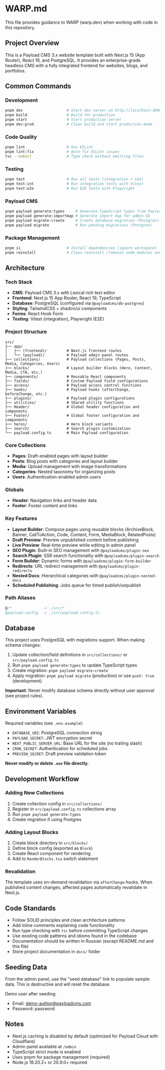 # WARP.md

This file provides guidance to WARP (warp.dev) when working with code in this repository.

## Project Overview

This is a Payload CMS 3.x website template built with Next.js 15 (App Router), React 19, and PostgreSQL. It provides an enterprise-grade headless CMS with a fully integrated frontend for websites, blogs, and portfolios.

## Common Commands

### Development
```bash
pnpm dev                    # Start dev server on http://localhost:3000
pnpm build                  # Build for production
pnpm start                  # Start production server
pnpm dev:prod               # Clean build and start production mode
```

### Code Quality
```bash
pnpm lint                   # Run ESLint
pnpm lint:fix               # Auto-fix ESLint issues
tsc --noEmit                # Type check without emitting files
```

### Testing
```bash
pnpm test                   # Run all tests (integration + e2e)
pnpm test:int               # Run integration tests with Vitest
pnpm test:e2e               # Run E2E tests with Playwright
```

### Payload CMS
```bash
pnpm payload generate:types     # Generate TypeScript types from Payload config
pnpm payload generate:importmap # Generate import map for admin UI
pnpm payload migrate:create     # Create database migration (Postgres)
pnpm payload migrate            # Run pending migrations (Postgres)
```

### Package Management
```bash
pnpm ii                     # Install dependencies (ignore workspace)
pnpm reinstall              # Clean reinstall (removes node_modules and lock file)
```

## Architecture

### Tech Stack
- **CMS**: Payload CMS 3.x with Lexical rich text editor
- **Frontend**: Next.js 15 App Router, React 19, TypeScript
- **Database**: PostgreSQL (configured via `@payloadcms/db-postgres`)
- **Styling**: TailwindCSS + shadcn/ui components
- **Forms**: React Hook Form
- **Testing**: Vitest (integration), Playwright (E2E)

### Project Structure

```
src/
├── app/
│   ├── (frontend)/         # Next.js frontend routes
│   └── (payload)/          # Payload admin panel routes
├── collections/            # Payload collections (Pages, Posts, Media, Categories, Users)
├── blocks/                 # Layout builder blocks (Hero, Content, Media, CTA, etc.)
├── components/             # Reusable React components
├── fields/                 # Custom Payload field configurations
├── access/                 # Payload access control functions
├── hooks/                  # Payload hooks (afterChange, beforeChange, etc.)
├── plugins/                # Payload plugin configurations
├── utilities/              # Shared utility functions
├── Header/                 # Global header configuration and components
├── Footer/                 # Global footer configuration and components
├── heros/                  # Hero block variants
├── search/                 # Search plugin customization
└── payload.config.ts       # Main Payload configuration
```

### Core Collections
- **Pages**: Draft-enabled pages with layout builder
- **Posts**: Blog posts with categories and layout builder
- **Media**: Upload management with image transformations
- **Categories**: Nested taxonomy for organizing posts
- **Users**: Authentication-enabled admin users

### Globals
- **Header**: Navigation links and header data
- **Footer**: Footer content and links

### Key Features
- **Layout Builder**: Compose pages using reusable blocks (ArchiveBlock, Banner, CallToAction, Code, Content, Form, MediaBlock, RelatedPosts)
- **Draft Preview**: Preview unpublished content before publishing
- **Live Preview**: Real-time preview while editing in admin panel
- **SEO Plugin**: Built-in SEO management with `@payloadcms/plugin-seo`
- **Search Plugin**: SSR search functionality with `@payloadcms/plugin-search`
- **Form Builder**: Dynamic forms with `@payloadcms/plugin-form-builder`
- **Redirects**: URL redirect management with `@payloadcms/plugin-redirects`
- **Nested Docs**: Hierarchical categories with `@payloadcms/plugin-nested-docs`
- **Scheduled Publishing**: Jobs queue for timed publish/unpublish

### Path Aliases
```typescript
@/*              -> ./src/*
@payload-config  -> ./src/payload.config.ts
```

## Database

This project uses PostgreSQL with migrations support. When making schema changes:

1. Update collection/field definitions in `src/collections/` or `src/payload.config.ts`
2. Run `pnpm payload generate:types` to update TypeScript types
3. Create migration: `pnpm payload migrate:create`
4. Apply migration: `pnpm payload migrate` (production) or use `push: true` (development)

**Important**: Never modify database schema directly without user approval (see project rules).

## Environment Variables

Required variables (see `.env.example`):
- `DATABASE_URI`: PostgreSQL connection string
- `PAYLOAD_SECRET`: JWT encryption secret
- `NEXT_PUBLIC_SERVER_URL`: Base URL for the site (no trailing slash)
- `CRON_SECRET`: Authentication for scheduled jobs
- `PREVIEW_SECRET`: Draft preview validation token

**Never modify or delete `.env` file directly.**

## Development Workflow

### Adding New Collections
1. Create collection config in `src/collections/`
2. Register in `src/payload.config.ts` collections array
3. Run `pnpm payload generate:types`
4. Create migration if using Postgres

### Adding Layout Blocks
1. Create block directory in `src/blocks/`
2. Define block config (exported as `Block`)
3. Create React component for rendering
4. Add to `RenderBlocks.tsx` switch statement

### Revalidation
The template uses on-demand revalidation via `afterChange` hooks. When published content changes, affected pages automatically revalidate in Next.js.

## Code Standards

- Follow SOLID principles and clean architecture patterns
- Add inline comments explaining code functionality
- Run type checking with `tsc` before committing TypeScript changes
- Use existing code patterns and idioms found in the codebase
- Documentation should be written in Russian (except README.md and this file)
- Store project documentation in `docs/` folder

## Seeding Data

From the admin panel, use the "seed database" link to populate sample data. This is destructive and will reset the database.

Demo user after seeding:
- Email: demo-author@payloadcms.com
- Password: password

## Notes

- Next.js caching is disabled by default (optimized for Payload Cloud with Cloudflare)
- Admin panel available at `/admin`
- TypeScript strict mode is enabled
- Uses pnpm for package management (required)
- Node.js 18.20.2+ or 20.9.0+ required
